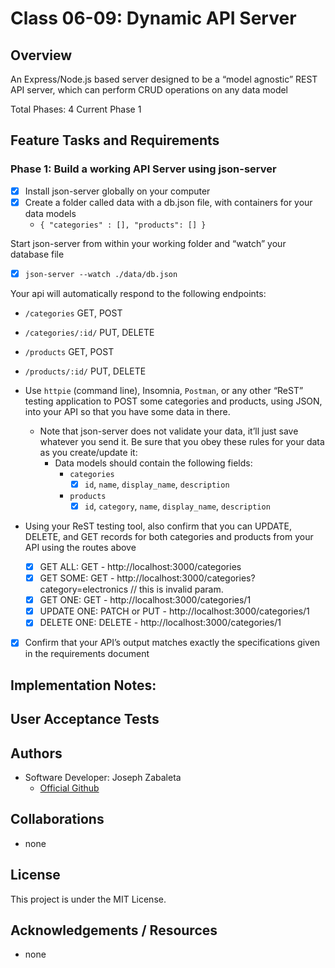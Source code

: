 # Class 06-09: Dynamic API Server

## Overview
An Express/Node.js based server designed to be a “model agnostic” REST API server, which can perform CRUD operations on any data model

Total Phases: 4
Current Phase 1


## Feature Tasks and Requirements

### Phase 1: Build a working API Server using json-server
- [x] Install json-server globally on your computer
- [x] Create a folder called data with a db.json file, with containers for your data models
    - `{ "categories" : [], "products": [] }`

Start json-server from within your working folder and “watch” your database file
- [x] `json-server --watch ./data/db.json`

Your api will automatically respond to the following endpoints:
- `/categories` GET, POST
- `/categories/:id/` PUT, DELETE
- `/products` GET, POST
- `/products/:id/` PUT, DELETE

- Use `httpie` (command line), Insomnia, `Postman`, or any other “ReST” testing application to POST some categories and products, using JSON, into your API so that you have some data in there.
    - Note that json-server does not validate your data, it’ll just save whatever you send it. Be sure that you obey these rules for your data as you create/update it:
        - Data models should contain the following fields:
            - `categories`
                - [x] `id`, `name`, `display_name`, `description`
            - `products`
                - [x] `id`, `category`, `name`, `display_name`, `description`

- Using your ReST testing tool, also confirm that you can UPDATE, DELETE, and GET records for both categories and products from your API using the routes above
    - [x] GET ALL: GET - http://localhost:3000/categories
    - [x] GET SOME: GET - http://localhost:3000/categories?category=electronics // this is invalid param.
    - [x] GET ONE: GET - http://localhost:3000/categories/1
    - [x] UPDATE ONE: PATCH or PUT - http://localhost:3000/categories/1
    - [x] DELETE ONE: DELETE - http://localhost:3000/categories/1
- [x] Confirm that your API’s output matches exactly the specifications given in the requirements document

## Implementation Notes:


## User Acceptance Tests


## Authors
- Software Developer: Joseph Zabaleta
  - [Official Github](https://github.com/joseph-zabaleta)

## Collaborations
- none

## License
This project is under the MIT License.

## Acknowledgements / Resources
- none

